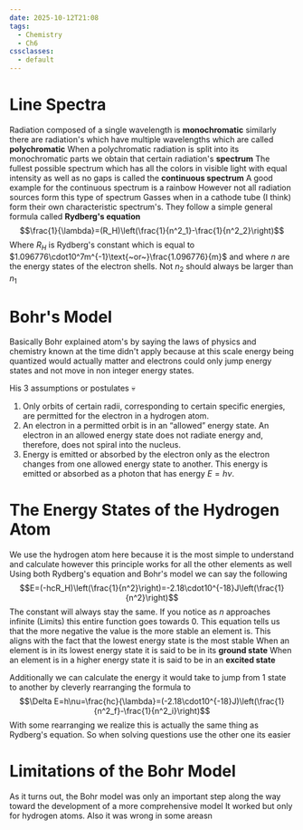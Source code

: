 ```yaml
---
date: 2025-10-12T21:08
tags:
  - Chemistry
  - Ch6
cssclasses:
  - default
---
```

# Line Spectra
Radiation composed of a single wavelength is **monochromatic** similarly there are radiation's which have multiple wavelengths which are called **polychromatic**
When a polychromatic radiation is split into its monochromatic parts we obtain that certain radiation's **spectrum**
The fullest possible spectrum which has all the colors in visible light with equal intensity as well as no gaps is called the **continuous spectrum**
A good example for the continuous spectrum is a rainbow
However not all radiation sources form this type of spectrum
Gasses when in a cathode tube (I think) form their own characteristic spectrum's. They follow a simple general formula called **Rydberg's equation**
$$\frac{1}{\lambda}=(R_H)\left(\frac{1}{n^2_1}-\frac{1}{n^2_2}\right)$$
Where $R_H$ is Rydberg's constant which is equal to $1.096776\cdot10^7m^{-1}\text{~or~}\frac{1.096776}{m}$ and where $n$ are the energy states of the electron shells. Not $n_2$ should always be larger than $n_1$

# Bohr's Model
Basically Bohr explained atom's by saying the laws of physics and chemistry known at the time didn't apply because at this scale energy being quantized would actually matter and electrons could only jump energy states and not move in non integer energy states.

His 3 assumptions or postulates :skull:
1. Only orbits of certain radii, corresponding to certain specific energies, are permitted for the electron in a hydrogen atom.
2. An electron in a permitted orbit is in an “allowed” energy state. An electron in an allowed energy state does not radiate energy and, therefore, does not spiral into the nucleus.
3. Energy is emitted or absorbed by the electron only as the electron changes from one allowed energy state to another. This energy is emitted or absorbed as a photon that has energy $E=h\nu$.

# The Energy States of the Hydrogen Atom
We use the hydrogen atom here because it is the most simple to understand and calculate however this principle works for all the other elements as well
Using both Rydberg's equation and Bohr's model we can say the following
$$E=(-hcR_H)\left(\frac{1}{n^2}\right)=-2.18\cdot10^{-18}J\left(\frac{1}{n^2}\right)$$
The constant will always stay the same. If you notice as $n$ approaches infinite (Limits) this entire function goes towards 0. This equation tells us that the more negative the value is the more stable an element is. This aligns with the fact that the lowest energy state is the most stable
When an element is in its lowest energy state it is said to be in its **ground state**
When an element is in a higher energy state it is said to be in an **excited state**

Additionally we can calculate the energy it would take to jump from 1 state to another by cleverly rearranging the formula to
$$\Delta E=h\nu=\frac{hc}{\lambda}=(-2.18\cdot10^{-18}J)\left(\frac{1}{n^2_f}-\frac{1}{n^2_i}\right)$$
With some rearranging we realize this is actually the same thing as Rydberg's equation. So when solving questions use the other one its easier

# Limitations of the Bohr Model
As it turns out, the Bohr model was only an important step along the way toward the development of a more comprehensive model
It worked but only for hydrogen atoms. Also it was wrong in some areasn